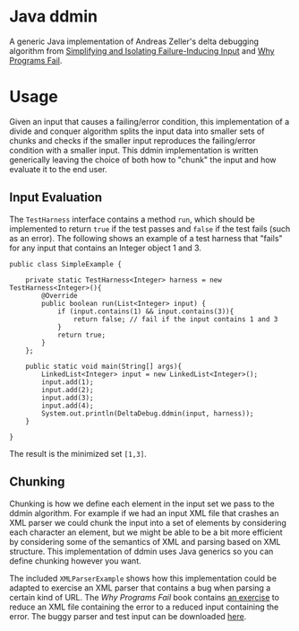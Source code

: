 # Java ddmin
A generic Java implementation of Andreas Zeller's delta debugging algorithm from [Simplifying and Isolating Failure-Inducing Input](https://www.st.cs.uni-saarland.de/papers/tse2002/tse2002.pdf) and [Why Programs Fail](http://www.whyprogramsfail.com/).

# Usage
Given an input that causes a failing/error condition, this implementation of a divide and conquer algorithm splits the input data into smaller sets of chunks and checks if the smaller input reproduces the failing/error condition with a smaller input. This ddmin implementation is written generically leaving the choice of both how to "chunk" the input and how evaluate it to the end user.

## Input Evaluation
The `TestHarness` interface contains a method `run`, which should be implemented to return `true` if the test passes and `false` if the test fails (such as an error). The following shows an example of a test harness that "fails" for any input that contains an Integer object 1 and 3. 

	public class SimpleExample {
	
		private static TestHarness<Integer> harness = new TestHarness<Integer>(){
			@Override
			public boolean run(List<Integer> input) {
				if (input.contains(1) && input.contains(3)){
					return false; // fail if the input contains 1 and 3
				}
				return true;
			}
		};
		
		public static void main(String[] args){
			LinkedList<Integer> input = new LinkedList<Integer>();
			input.add(1);
			input.add(2);
			input.add(3);
			input.add(4);
			System.out.println(DeltaDebug.ddmin(input, harness));
		}
		
	}

The result is the minimized set `[1,3]`.

## Chunking
Chunking is how we define each element in the input set we pass to the ddmin algorithm.  For example if we had an input XML file that crashes an XML parser we could chunk the input into a set of elements by considering each character an element, but we might be able to be a bit more efficient by considering some of the semantics of XML and parsing based on XML structure. This implementation of ddmin uses Java generics so you can define chunking however you want.

The included `XMLParserExample` shows how this implementation could be adapted to exercise an XML parser that contains a bug when parsing a certain kind of URL.  The *Why Programs Fail* book contains [an exercise](http://www.whyprogramsfail.com/project1.php) to reduce an XML file containing the error to a reduced input containing the error.  The buggy parser and test input can be downloaded [here](https://www.st.cs.uni-saarland.de/whyprogramsfail/code/xmlproc-0.70a.zip).

